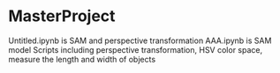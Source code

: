 # MasterProject
Untitled.ipynb is SAM and perspective transformation
AAA.ipynb is SAM model
Scripts including perspective transformation, HSV color space, measure the length and width of objects
